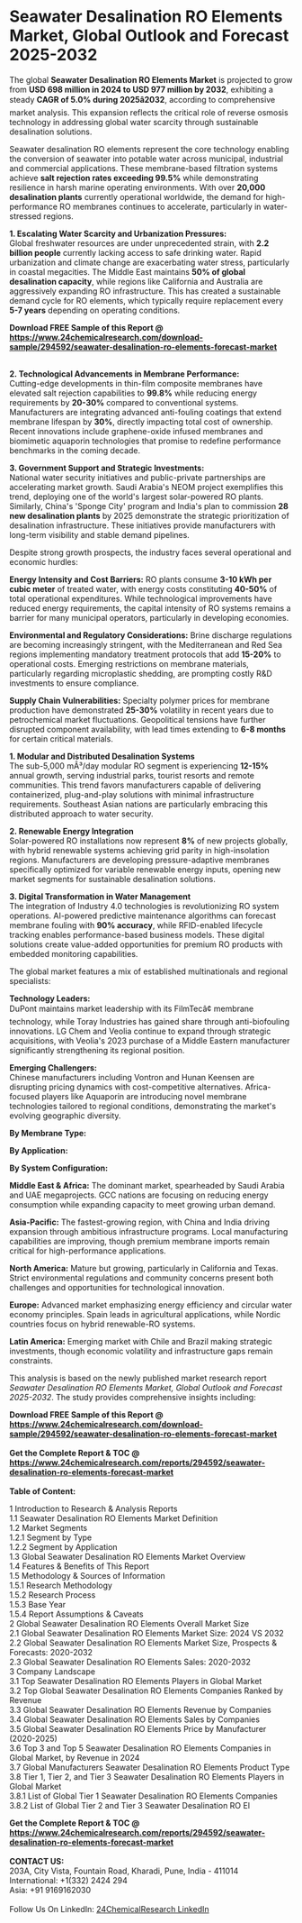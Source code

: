 <h1>Seawater Desalination RO Elements Market, Global Outlook and Forecast 2025-2032</h1><p>The global <strong>Seawater Desalination RO Elements Market</strong> is projected to grow from <strong>USD 698 million in 2024 to USD 977 million by 2032</strong>, exhibiting a steady <strong>CAGR of 5.0% during 2025â2032</strong>, according to comprehensive market analysis. This expansion reflects the critical role of reverse osmosis technology in addressing global water scarcity through sustainable desalination solutions.</p><p>Seawater desalination RO elements represent the core technology enabling the conversion of seawater into potable water across municipal, industrial and commercial applications. These membrane-based filtration systems achieve <strong>salt rejection rates exceeding 99.5%</strong> while demonstrating resilience in harsh marine operating environments. With over <strong>20,000 desalination plants</strong> currently operational worldwide, the demand for high-performance RO membranes continues to accelerate, particularly in water-stressed regions.</p><p><strong>1. Escalating Water Scarcity and Urbanization Pressures:</strong><br>
Global freshwater resources are under unprecedented strain, with <strong>2.2 billion people</strong> currently lacking access to safe drinking water. Rapid urbanization and climate change are exacerbating water stress, particularly in coastal megacities. The Middle East maintains <strong>50% of global desalination capacity</strong>, while regions like California and Australia are aggressively expanding RO infrastructure. This has created a sustainable demand cycle for RO elements, which typically require replacement every <strong>5-7 years</strong> depending on operating conditions.</p><div><b>Download FREE Sample of this Report @ 
            <a href="https://www.24chemicalresearch.com/download-sample/294592/seawater-desalination-ro-elements-forecast-market">
            https://www.24chemicalresearch.com/download-sample/294592/seawater-desalination-ro-elements-forecast-market</a></b></div><br><p><strong>2. Technological Advancements in Membrane Performance:</strong><br>
Cutting-edge developments in thin-film composite membranes have elevated salt rejection capabilities to <strong>99.8%</strong> while reducing energy requirements by <strong>20-30%</strong> compared to conventional systems. Manufacturers are integrating advanced anti-fouling coatings that extend membrane lifespan by <strong>30%</strong>, directly impacting total cost of ownership. Recent innovations include graphene-oxide infused membranes and biomimetic aquaporin technologies that promise to redefine performance benchmarks in the coming decade.</p><p><strong>3. Government Support and Strategic Investments:</strong><br>
National water security initiatives and public-private partnerships are accelerating market growth. Saudi Arabia's NEOM project exemplifies this trend, deploying one of the world's largest solar-powered RO plants. Similarly, China's 'Sponge City' program and India's plan to commission <strong>28 new desalination plants</strong> by 2025 demonstrate the strategic prioritization of desalination infrastructure. These initiatives provide manufacturers with long-term visibility and stable demand pipelines.</p><p>Despite strong growth prospects, the industry faces several operational and economic hurdles:</p><p><strong>Energy Intensity and Cost Barriers:</strong> RO plants consume <strong>3-10 kWh per cubic meter</strong> of treated water, with energy costs constituting <strong>40-50%</strong> of total operational expenditures. While technological improvements have reduced energy requirements, the capital intensity of RO systems remains a barrier for many municipal operators, particularly in developing economies.</p><p><strong>Environmental and Regulatory Considerations:</strong> Brine discharge regulations are becoming increasingly stringent, with the Mediterranean and Red Sea regions implementing mandatory treatment protocols that add <strong>15-20%</strong> to operational costs. Emerging restrictions on membrane materials, particularly regarding microplastic shedding, are prompting costly R&amp;D investments to ensure compliance.</p><p><strong>Supply Chain Vulnerabilities:</strong> Specialty polymer prices for membrane production have demonstrated <strong>25-30%</strong> volatility in recent years due to petrochemical market fluctuations. Geopolitical tensions have further disrupted component availability, with lead times extending to <strong>6-8 months</strong> for certain critical materials.</p><p><strong>1. Modular and Distributed Desalination Systems</strong><br>
The sub-5,000 mÂ³/day modular RO segment is experiencing <strong>12-15%</strong> annual growth, serving industrial parks, tourist resorts and remote communities. This trend favors manufacturers capable of delivering containerized, plug-and-play solutions with minimal infrastructure requirements. Southeast Asian nations are particularly embracing this distributed approach to water security.</p><p><strong>2. Renewable Energy Integration</strong><br>
Solar-powered RO installations now represent <strong>8%</strong> of new projects globally, with hybrid renewable systems achieving grid parity in high-insolation regions. Manufacturers are developing pressure-adaptive membranes specifically optimized for variable renewable energy inputs, opening new market segments for sustainable desalination solutions.</p><p><strong>3. Digital Transformation in Water Management</strong><br>
The integration of Industry 4.0 technologies is revolutionizing RO system operations. AI-powered predictive maintenance algorithms can forecast membrane fouling with <strong>90% accuracy</strong>, while RFID-enabled lifecycle tracking enables performance-based business models. These digital solutions create value-added opportunities for premium RO products with embedded monitoring capabilities.</p><p>The global market features a mix of established multinationals and regional specialists:</p><p><strong>Technology Leaders:</strong><br>
DuPont maintains market leadership with its FilmTecâ¢ membrane technology, while Toray Industries has gained share through anti-biofouling innovations. LG Chem and Veolia continue to expand through strategic acquisitions, with Veolia's 2023 purchase of a Middle Eastern manufacturer significantly strengthening its regional position.</p><p><strong>Emerging Challengers:</strong><br>
Chinese manufacturers including Vontron and Hunan Keensen are disrupting pricing dynamics with cost-competitive alternatives. Africa-focused players like Aquaporin are introducing novel membrane technologies tailored to regional conditions, demonstrating the market's evolving geographic diversity.</p><p><strong>By Membrane Type:</strong></p><p><strong>By Application:</strong></p><p><strong>By System Configuration:</strong></p><p><strong>Middle East &amp; Africa:</strong> The dominant market, spearheaded by Saudi Arabia and UAE megaprojects. GCC nations are focusing on reducing energy consumption while expanding capacity to meet growing urban demand.</p><p><strong>Asia-Pacific:</strong> The fastest-growing region, with China and India driving expansion through ambitious infrastructure programs. Local manufacturing capabilities are improving, though premium membrane imports remain critical for high-performance applications.</p><p><strong>North America:</strong> Mature but growing, particularly in California and Texas. Strict environmental regulations and community concerns present both challenges and opportunities for technological innovation.</p><p><strong>Europe:</strong> Advanced market emphasizing energy efficiency and circular water economy principles. Spain leads in agricultural applications, while Nordic countries focus on hybrid renewable-RO systems.</p><p><strong>Latin America:</strong> Emerging market with Chile and Brazil making strategic investments, though economic volatility and infrastructure gaps remain constraints.</p><p>This analysis is based on the newly published market research report <em>Seawater Desalination RO Elements Market, Global Outlook and Forecast 2025-2032</em>. The study provides comprehensive insights including:</p><div><b>Download FREE Sample of this Report @ 
            <a href="https://www.24chemicalresearch.com/download-sample/294592/seawater-desalination-ro-elements-forecast-market">
            https://www.24chemicalresearch.com/download-sample/294592/seawater-desalination-ro-elements-forecast-market</a></b></div><br><div><b>Get the Complete Report & TOC @ 
            <a href="https://www.24chemicalresearch.com/reports/294592/seawater-desalination-ro-elements-forecast-market">
            https://www.24chemicalresearch.com/reports/294592/seawater-desalination-ro-elements-forecast-market</a></b></div><br>
            <b>Table of Content:</b><p>1 Introduction to Research & Analysis Reports<br />
 1.1 Seawater Desalination RO Elements Market Definition<br />
 1.2 Market Segments<br />
 1.2.1 Segment by Type<br />
 1.2.2 Segment by Application<br />
 1.3 Global Seawater Desalination RO Elements Market Overview<br />
 1.4 Features & Benefits of This Report<br />
 1.5 Methodology & Sources of Information<br />
 1.5.1 Research Methodology<br />
 1.5.2 Research Process<br />
 1.5.3 Base Year<br />
 1.5.4 Report Assumptions & Caveats<br />
2 Global Seawater Desalination RO Elements Overall Market Size<br />
 2.1 Global Seawater Desalination RO Elements Market Size: 2024 VS 2032<br />
 2.2 Global Seawater Desalination RO Elements Market Size, Prospects & Forecasts: 2020-2032<br />
 2.3 Global Seawater Desalination RO Elements Sales: 2020-2032<br />
3 Company Landscape<br />
 3.1 Top Seawater Desalination RO Elements Players in Global Market<br />
 3.2 Top Global Seawater Desalination RO Elements Companies Ranked by Revenue<br />
 3.3 Global Seawater Desalination RO Elements Revenue by Companies<br />
 3.4 Global Seawater Desalination RO Elements Sales by Companies<br />
 3.5 Global Seawater Desalination RO Elements Price by Manufacturer (2020-2025)<br />
 3.6 Top 3 and Top 5 Seawater Desalination RO Elements Companies in Global Market, by Revenue in 2024<br />
 3.7 Global Manufacturers Seawater Desalination RO Elements Product Type<br />
 3.8 Tier 1, Tier 2, and Tier 3 Seawater Desalination RO Elements Players in Global Market<br />
 3.8.1 List of Global Tier 1 Seawater Desalination RO Elements Companies<br />
 3.8.2 List of Global Tier 2 and Tier 3 Seawater Desalination RO El</p><div><b>Get the Complete Report & TOC @ 
            <a href="https://www.24chemicalresearch.com/reports/294592/seawater-desalination-ro-elements-forecast-market">
            https://www.24chemicalresearch.com/reports/294592/seawater-desalination-ro-elements-forecast-market</a></b></div><br><b>CONTACT US:</b><br>
            203A, City Vista, Fountain Road, Kharadi, Pune, India - 411014<br>
            International: +1(332) 2424 294<br>
            Asia: +91 9169162030 <br><br>
            Follow Us On LinkedIn: <a href="https://www.linkedin.com/company/24chemicalresearch/">24ChemicalResearch LinkedIn</a>